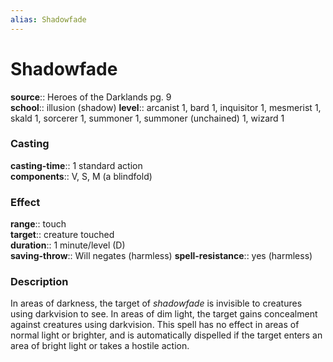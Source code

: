 ```yaml
---
alias: Shadowfade
---
```


# Shadowfade 

**source**:: Heroes of the Darklands pg. 9  
**school**:: illusion (shadow)
**level**:: arcanist 1, bard 1, inquisitor 1, mesmerist 1, skald 1, sorcerer 1, summoner 1, summoner (unchained) 1, wizard 1

### Casting 

**casting-time**:: 1 standard action  
**components**:: V, S, M (a blindfold)

### Effect 

**range**:: touch  
**target**:: creature touched  
**duration**:: 1 minute/level (D)  
**saving-throw**:: Will negates (harmless)
**spell-resistance**:: yes (harmless)

### Description 

In areas of darkness, the target of *shadowfade* is invisible to creatures using darkvision to see. In areas of dim light, the target gains concealment against creatures using darkvision. This spell has no effect in areas of normal light or brighter, and is automatically dispelled if the target enters an area of bright light or takes a hostile action.
